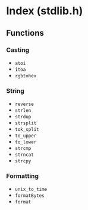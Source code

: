 # Index (stdlib.h)
## Functions
### Casting
- `atoi`
- `itoa`
- `rgbtohex`
### String
- `reverse`
- `strlen`
- `strdup`
- `strsplit`
- `tok_split`
- `to_upper`
- `to_lower`
- `strcmp`
- `strncat`
- `strcpy`
### Formatting
- `unix_to_time`
- `formatBytes`
- `format`